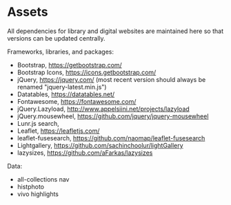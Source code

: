 # Assets

All dependencies for library and digital websites are maintained here so that versions can be updated centrally. 

Frameworks, libraries, and packages:

- Bootstrap, https://getbootstrap.com/
- Bootstrap Icons, https://icons.getbootstrap.com/
- jQuery, https://jquery.com/ (most recent version should always be renamed "jquery-latest.min.js")
- Datatables, https://datatables.net/
- Fontawesome, https://fontawesome.com/
- jQuery.Lazyload, http://www.appelsiini.net/projects/lazyload
- jQuery.mousewheel, https://github.com/jquery/jquery-mousewheel
- Lunr.js search, 
- Leaflet, https://leafletjs.com/
- leaflet-fusesearch, https://github.com/naomap/leaflet-fusesearch
- Lightgallery, https://github.com/sachinchoolur/lightGallery
- lazysizes, https://github.com/aFarkas/lazysizes

Data:

- all-collections nav
- histphoto
- vivo highlights
